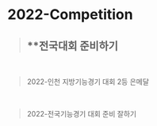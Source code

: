 # 2022-Competition

> ## **전국대회 준비하기

<br/>

> 2022-인천 지방기능경기 대회 2등 은메달

<br>

> 2022-전국기능경기 대회 준비 잘하기
